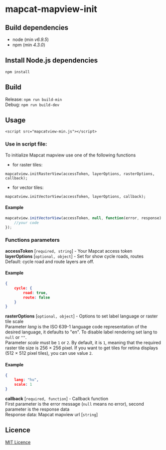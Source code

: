 # mapcat-mapview-init

## Build dependencies
* node (min _v6.9.5_)
* npm (min _4.3.0_)

## Install Node.js dependencies
`npm install`

## Build
Release: `npm run build-min`  
Debug: `npm run build-dev`

## Usage
`<script src="mapcatview-min.js"></script>`

### Use in script file:  

To initialize Mapcat mapview use one of the following functions  
* for raster tiles:  
   
`mapcatview.initRasterView(accessToken, layerOptions, rasterOptions, callback);`  

* for vector tiles:  

`mapcatview.initVectorView(accessToken, layerOptions, callback);`  
  
#### Example
```javascript
mapcatview.initVectorView(accessToken, null, function(error, response) {
    //your code
});
```

### Functions parameters
**accessToken** [`required, string`] - Your Mapcat access token  
**layerOptions** [`optional, object`] - Set for show cycle roads, routes  
Default: cycle road and route layers are off.  
#### Example  
```json
{
    cycle: {
        road: true,
        route: false
    }
}
```
**rasterOptions** [`optional, object`] - Options to set label language or raster tile scale  
Parameter *lang* is the ISO 639-1 language code representation of the desired language, it defaults to "en". To disable label rendering set lang to `null` or `""`.  
Parameter *scale* must be `1` or `2`. By default, it is `1`, meaning that the required raster tile size is 256 × 256 pixel. If you want to get tiles for retina displays (512 × 512 pixel tiles), you can use value `2`.  
#### Example
```json 
{
	lang: "hu",
    scale: 1
}
```
**callback** [`required, function`] - Callback function  
First parameter is the error message (`null` means no error), second parameter is the response data  
Response data: Mapcat mapview url [`string`]

## Licence
[MIT Licence](https://github.com/MAPCATcom/mapcat-mapview-init/blob/master/LICENSE)